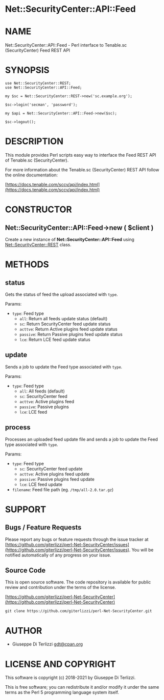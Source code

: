 # Net::SecurityCenter::API::Feed
# NAME

Net::SecurityCenter::API::Feed - Perl interface to Tenable.sc (SecurityCenter) Feed REST API

# SYNOPSIS

    use Net::SecurityCenter::REST;
    use Net::SecurityCenter::API::Feed;

    my $sc = Net::SecurityCenter::REST->new('sc.example.org');

    $sc->login('secman', 'password');

    my $api = Net::SecurityCenter::API::Feed->new($sc);

    $sc->logout();

# DESCRIPTION

This module provides Perl scripts easy way to interface the Feed REST API of Tenable.sc
(SecurityCenter).

For more information about the Tenable.sc (SecurityCenter) REST API follow the online documentation:

[https://docs.tenable.com/sccv/api/index.html](https://docs.tenable.com/sccv/api/index.html)

# CONSTRUCTOR

## Net::SecurityCenter::API::Feed->new ( $client )

Create a new instance of **Net::SecurityCenter::API::Feed** using [Net::SecurityCenter::REST](https://metacpan.org/pod/Net%3A%3ASecurityCenter%3A%3AREST) class.

# METHODS

## status

Gets the status of feed the upload associated with `type`.

Params:

- `type`: Feed type
    - `all`: Return all feeds update status (default)
    - `sc`: Return SecurityCenter feed update status
    - `acttve`: Return Active plugins feed update status
    - `passive`: Return Passive plugins feed update status
    - `lce`: Return LCE feed update status

## update

Sends a job to update the Feed type associated with `type`.

Params:

- `type`: Feed type
    - `all`: All feeds (default)
    - `sc`: SecurityCenter feed
    - `acttve`: Active plugins feed
    - `passive`: Passive plugins
    - `lce`: LCE feed

## process

Processes an uploaded feed update file and sends a job to update the Feed type associated with `type`.

Params:

- `type`: Feed type
    - `sc`: SecurityCenter feed update
    - `acttve`: Active plugins feed update
    - `passive`: Passive plugins feed update
    - `lce`: LCE feed update
- `filename`: Feed file path (eg. `/tmp/all-2.0.tar.gz`)

# SUPPORT

## Bugs / Feature Requests

Please report any bugs or feature requests through the issue tracker
at [https://github.com/giterlizzi/perl-Net-SecurityCenter/issues](https://github.com/giterlizzi/perl-Net-SecurityCenter/issues).
You will be notified automatically of any progress on your issue.

## Source Code

This is open source software.  The code repository is available for
public review and contribution under the terms of the license.

[https://github.com/giterlizzi/perl-Net-SecurityCenter](https://github.com/giterlizzi/perl-Net-SecurityCenter)

    git clone https://github.com/giterlizzi/perl-Net-SecurityCenter.git

# AUTHOR

- Giuseppe Di Terlizzi <gdt@cpan.org>

# LICENSE AND COPYRIGHT

This software is copyright (c) 2018-2021 by Giuseppe Di Terlizzi.

This is free software; you can redistribute it and/or modify it under
the same terms as the Perl 5 programming language system itself.
